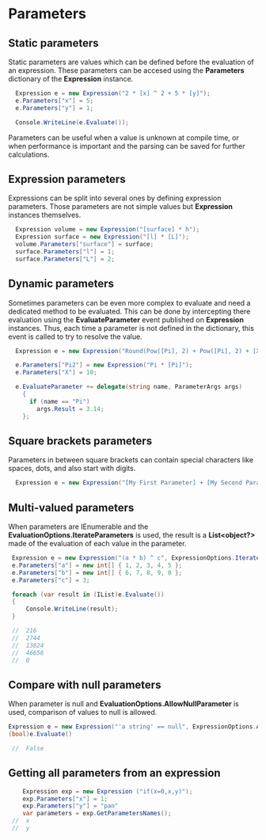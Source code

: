 # Parameters

## Static parameters

Static parameters are values which can be defined before the evaluation of an expression.
These parameters can be accesed using the **Parameters** dictionary of the **Expression** instance.

```c#
  Expression e = new Expression("2 * [x] ^ 2 + 5 * [y]");
  e.Parameters["x"] = 5;
  e.Parameters["y"] = 1;

  Console.WriteLine(e.Evaluate());
```
Parameters can be useful when a value is unknown at compile time, or when performance is important and the parsing can be saved for further calculations.

## Expression parameters

Expressions can be split into several ones by defining expression parameters. Those parameters are not simple values but **Expression** instances themselves.

```c#
  Expression volume = new Expression("[surface] * h");
  Expression surface = new Expression("[l] * [L]");
  volume.Parameters["surface"] = surface;
  surface.Parameters["l"] = 1;
  surface.Parameters["L"] = 2;
```

## Dynamic parameters

Sometimes parameters can be even more complex to evaluate and need a dedicated method to be evaluated. This can be done by intercepting there evaluation using the **EvaluateParameter** event published on **Expression** instances. Thus, each time a parameter is not defined in the dictionary, this event is called to try to resolve the value.

```c#
  Expression e = new Expression("Round(Pow([Pi], 2) + Pow([Pi], 2) + [X], 2)");

  e.Parameters["Pi2"] = new Expression("Pi * [Pi]");
  e.Parameters["X"] = 10;

  e.EvaluateParameter += delegate(string name, ParameterArgs args)
    {
      if (name == "Pi")
        args.Result = 3.14;
    };
```

## Square brackets parameters

Parameters in between square brackets can contain special characters like spaces, dots, and also start with digits.
```c#
  Expression e = new Expression("[My First Parameter] + [My Second Parameter]");
```
## Multi-valued parameters

When parameters are IEnumerable and the **EvaluationOptions.IterateParameters** is used, the result is a **List<object?>** made of the evaluation of each value in the parameter.

```c#
 Expression e = new Expression("(a * b) ^ c", ExpressionOptions.IterateParameters);
 e.Parameters["a"] = new int[] { 1, 2, 3, 4, 5 };
 e.Parameters["b"] = new int[] { 6, 7, 8, 9, 0 };
 e.Parameters["c"] = 3;

 foreach (var result in (IList)e.Evaluate())
 {
     Console.WriteLine(result);
 }

 //  216
 //  2744
 //  13824
 //  46656
 //  0
```

## Compare with null parameters
When parameter is null and **EvaluationOptions.AllowNullParameter** is used, comparison of values to null is allowed.

```c#
Expression e = new Expression("'a string' == null", ExpressionOptions.AllowNullParameter);
(bool)e.Evaluate()

 //  False
```

## Getting all parameters from an expression

```c#
	Expression exp = new Expression ("if(x=0,x,y)"); 
    exp.Parameters["x"] = 1;
    exp.Parameters["y"] = "pan"
    var parameters = exp.GetParametersNames(); 
 //  x
 //  y
```